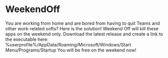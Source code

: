 # WeekendOff
You are working from home and are bored from having to quit Teams and other work-related softs? Here is the solution!
Weekend Off will kill these apps on the weekend only.
Download the latest release and create a link to the executable here: %userprofile%/AppData/Roaming/Microsoft/Windows/Start Menu/Programs/Startup
You will be free on the weekend now!
